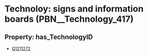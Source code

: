 # Technoloy: __signs and information boards__ (PBN__Technology_417)

## Property: has_TechnologyID

* [Q1211272](Q1211272)

